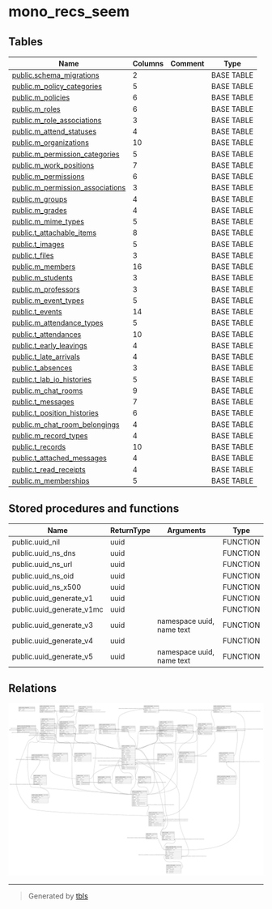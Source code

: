 # mono_recs_seem

## Tables

| Name | Columns | Comment | Type |
| ---- | ------- | ------- | ---- |
| [public.schema_migrations](public.schema_migrations.md) | 2 |  | BASE TABLE |
| [public.m_policy_categories](public.m_policy_categories.md) | 5 |  | BASE TABLE |
| [public.m_policies](public.m_policies.md) | 6 |  | BASE TABLE |
| [public.m_roles](public.m_roles.md) | 6 |  | BASE TABLE |
| [public.m_role_associations](public.m_role_associations.md) | 3 |  | BASE TABLE |
| [public.m_attend_statuses](public.m_attend_statuses.md) | 4 |  | BASE TABLE |
| [public.m_organizations](public.m_organizations.md) | 10 |  | BASE TABLE |
| [public.m_permission_categories](public.m_permission_categories.md) | 5 |  | BASE TABLE |
| [public.m_work_positions](public.m_work_positions.md) | 7 |  | BASE TABLE |
| [public.m_permissions](public.m_permissions.md) | 6 |  | BASE TABLE |
| [public.m_permission_associations](public.m_permission_associations.md) | 3 |  | BASE TABLE |
| [public.m_groups](public.m_groups.md) | 4 |  | BASE TABLE |
| [public.m_grades](public.m_grades.md) | 4 |  | BASE TABLE |
| [public.m_mime_types](public.m_mime_types.md) | 5 |  | BASE TABLE |
| [public.t_attachable_items](public.t_attachable_items.md) | 8 |  | BASE TABLE |
| [public.t_images](public.t_images.md) | 5 |  | BASE TABLE |
| [public.t_files](public.t_files.md) | 3 |  | BASE TABLE |
| [public.m_members](public.m_members.md) | 16 |  | BASE TABLE |
| [public.m_students](public.m_students.md) | 3 |  | BASE TABLE |
| [public.m_professors](public.m_professors.md) | 3 |  | BASE TABLE |
| [public.m_event_types](public.m_event_types.md) | 5 |  | BASE TABLE |
| [public.t_events](public.t_events.md) | 14 |  | BASE TABLE |
| [public.m_attendance_types](public.m_attendance_types.md) | 5 |  | BASE TABLE |
| [public.t_attendances](public.t_attendances.md) | 10 |  | BASE TABLE |
| [public.t_early_leavings](public.t_early_leavings.md) | 4 |  | BASE TABLE |
| [public.t_late_arrivals](public.t_late_arrivals.md) | 4 |  | BASE TABLE |
| [public.t_absences](public.t_absences.md) | 3 |  | BASE TABLE |
| [public.t_lab_io_histories](public.t_lab_io_histories.md) | 5 |  | BASE TABLE |
| [public.m_chat_rooms](public.m_chat_rooms.md) | 9 |  | BASE TABLE |
| [public.t_messages](public.t_messages.md) | 7 |  | BASE TABLE |
| [public.t_position_histories](public.t_position_histories.md) | 6 |  | BASE TABLE |
| [public.m_chat_room_belongings](public.m_chat_room_belongings.md) | 4 |  | BASE TABLE |
| [public.m_record_types](public.m_record_types.md) | 4 |  | BASE TABLE |
| [public.t_records](public.t_records.md) | 10 |  | BASE TABLE |
| [public.t_attached_messages](public.t_attached_messages.md) | 4 |  | BASE TABLE |
| [public.t_read_receipts](public.t_read_receipts.md) | 4 |  | BASE TABLE |
| [public.m_memberships](public.m_memberships.md) | 5 |  | BASE TABLE |

## Stored procedures and functions

| Name | ReturnType | Arguments | Type |
| ---- | ------- | ------- | ---- |
| public.uuid_nil | uuid |  | FUNCTION |
| public.uuid_ns_dns | uuid |  | FUNCTION |
| public.uuid_ns_url | uuid |  | FUNCTION |
| public.uuid_ns_oid | uuid |  | FUNCTION |
| public.uuid_ns_x500 | uuid |  | FUNCTION |
| public.uuid_generate_v1 | uuid |  | FUNCTION |
| public.uuid_generate_v1mc | uuid |  | FUNCTION |
| public.uuid_generate_v3 | uuid | namespace uuid, name text | FUNCTION |
| public.uuid_generate_v4 | uuid |  | FUNCTION |
| public.uuid_generate_v5 | uuid | namespace uuid, name text | FUNCTION |

## Relations

![er](schema.svg)

---

> Generated by [tbls](https://github.com/k1LoW/tbls)
